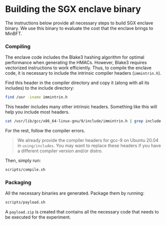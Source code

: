 # Building the SGX enclave binary
The instructions below provide all necessary steps to build SGX enclave binary.
We use this binary to evaluate the cost that the enclave brings to MinBFT.

### Compiling
The enclave code includes the Blake3 hashing algorithm for optimal performance when generating the HMACs.
However, Blake3 requires vectorized instructions to work efficiently. Thus, to compile the enclave code, it is necessary to include the intrinsic compiler headers (`immintrin.h`).

Find this header in the compiler directory and copy it (along with all its includes) to the include directory:
```sh
find /usr -iname immintrin.h
```

This header includes many other intrinsic headers. Something like this will help you include most headers.
```sh
cat /usr/lib/gcc/x86_64-linux-gnu/9/include/immintrin.h | grep include
```
For the rest, follow the compiler errors.

> We already provide the compiler headers for gcc-9 on Ubuntu 20.04 in `using/includes`. You may want to replace these headers if you have a different compiler version and/or distro.

Then, simply run:
```sh
scripts/compile.sh
```

### Packaging
All the necessary binaries are generated. Package them by running:
```sh
scripts/payload.sh
```
A `payload.zip` is created that contains all the necessary code that needs to be executed for the experiment.

